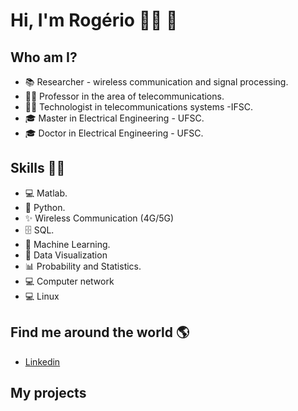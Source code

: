 # **Hi, I'm Rogério** 👩‍💻 👋 
###  

## Who am I? 

* 📚 Researcher - wireless communication and signal processing.
* 👩‍🏫 Professor in the area of telecommunications.
* 👩‍🎓 Technologist in telecommunications systems  -IFSC.
* 🎓 Master in Electrical Engineering - UFSC.
* 🎓 Doctor in Electrical Engineering - UFSC.

## Skills 👩‍💻

* 💻 Matlab.
* 🐍 Python.
* ✨ Wireless Communication (4G/5G)
* 🗄 SQL.
* 🔮 Machine Learning. 
* 👀 Data Visualization
* 📊 Probability and Statistics.
* 💻 Computer network
* 💻 Linux

## Find me around the world :earth_americas:

*  [Linkedin](https://www.linkedin.com/in/rog%C3%A9rio-pereira-junior-74b086b5/)

## **My projects**

